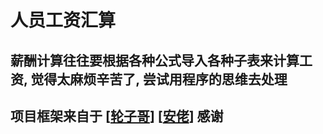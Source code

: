 # 人员工资汇算
## 薪酬计算往往要根据各种公式导入各种子表来计算工资, 觉得太麻烦辛苦了, 尝试用程序的思维去处理 

## 项目框架来自于 [[轮子哥](https://github.com/getActivity/AndroidProject-Kotlin)] [[安佬](https://github.com/anjiemo/SunnyBeach)] 感谢

 